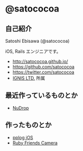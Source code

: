 # @satococoa

## 自己紹介

Satoshi Ebisawa (@satococoa)

iOS, Rails エンジニアです。

- http://satococoa.github.io/
- https://github.com/satococoa
- https://twitter.com/satococoa
- [IGNIS LTD.](http://1923.co.jp) 所属


## 最近作っているものとか

- [NuDrop](https://github.com/satococoa/NuDrop)


## 作ったものとか

- [pplog iOS](https://itunes.apple.com/jp/app/pplog/id821396347?l=en&mt=8)
- [Ruby Friends Camera](https://itunes.apple.com/jp/app/ruby-friends-camera/id602073192?l=en&mt=8)
